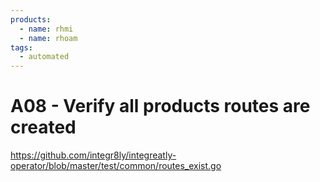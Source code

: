 ```yaml
---
products:
  - name: rhmi
  - name: rhoam
tags:
  - automated
---
```


# A08 - Verify all products routes are created

https://github.com/integr8ly/integreatly-operator/blob/master/test/common/routes_exist.go
